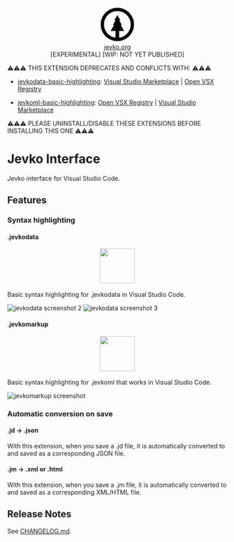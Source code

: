 <p align="center" style="text-align: center;">
<img src="jevko.png" width="80" height="80" /><br/>
<a href="https://jevko.org">jevko.org</a><br/>
<span>[EXPERIMENTAL]</span>
<span>[WIP: NOT YET PUBLISHED]</span>
</p>

⚠️⚠️⚠️ THIS EXTENSION DEPRECATES AND CONFLICTS WITH: ⚠️⚠️⚠️

* [jevkodata-basic-highlighting](https://github.com/jevko/jevkodata-basic-highlighting-vscode): [Visual Studio Marketplace](https://marketplace.visualstudio.com/items?itemName=jevko.jevkodata-basic-highlighting) | [Open VSX Registry](https://open-vsx.org/extension/jevko/jevkodata-basic-highlighting)

* [jevkoml-basic-highlighting](https://github.com/jevko/jevkoml-basic-highlighting-vscode): [Open VSX Registry](https://open-vsx.org/extension/jevko/jevkoml-basic-highlighting) | [Visual Studio Marketplace](https://marketplace.visualstudio.com/items?itemName=jevko.jevkoml-basic-highlighting)

⚠️⚠️⚠️ PLEASE UNINSTALL/DISABLE THESE EXTENSIONS BEFORE INSTALLING THIS ONE ⚠️⚠️⚠️

# Jevko Interface

Jevko interface for Visual Studio Code.

<!-- TODO: PUBLISH -->
<!-- This extension is published to the [Visual Studio Marketplace](https://marketplace.visualstudio.com/items?itemName=jevko.jevko) as well as the [Open VSX Registry](https://open-vsx.org/extension/jevko/jevko). -->

<!-- TODO: PUBLISH -->
<!-- ## Installation

Launch VS Code Quick Open (Ctrl+P), paste the following command, and press enter.

```
ext install jevko.jevko
``` -->

## Features

### Syntax highlighting

#### .jevkodata

<p align="center" style="text-align: center;">
<img src="jevkodata.png" width="80" height="80" />
</p>

Basic syntax highlighting for .jevkodata in Visual Studio Code.

<!-- todo: better screenshots/gifs -->

![jevkodata screenshot 2](jd-screenshot2.png)
![jevkodata screenshot 3](jd-screenshot3.png)

#### .jevkomarkup

<p align="center" style="text-align: center;">
<img src="jevkoml.png" width="80" height="80" />
</p>

Basic syntax highlighting for .jevkoml that works in Visual Studio Code.

![jevkomarkup screenshot](jm-screenshot.png)

### Automatic conversion on save

<!-- todo: more accurate description -->

#### .jd -> .json

With this extension, when you save a .jd file, it is automatically converted to and saved as a corresponding JSON file.

#### .jm -> .xml or .html

With this extension, when you save a .jm file, it is automatically converted to and saved as a corresponding XML/HTML file.

<!-- todo: implement -->
<!-- ### Conversion commands

You can convert a JSON file to .jd with the `Jevko: save JSON as JD` command. -->

## Release Notes

See [CHANGELOG.md](CHANGELOG.md).
